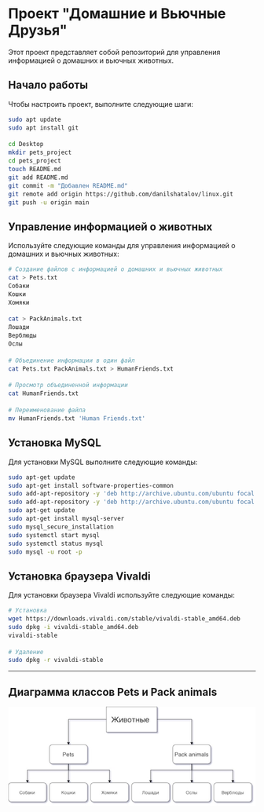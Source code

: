 # Проект "Домашние и Вьючные Друзья"

Этот проект представляет собой репозиторий для управления информацией о домашних и вьючных животных.

## Начало работы

Чтобы настроить проект, выполните следующие шаги:

```bash
sudo apt update
sudo apt install git

cd Desktop
mkdir pets_project
cd pets_project
touch README.md
git add README.md
git commit -m "Добавлен README.md"
git remote add origin https://github.com/danilshatalov/linux.git
git push -u origin main
```

## Управление информацией о животных

Используйте следующие команды для управления информацией о домашних и вьючных животных:
```bash
# Создание файлов с информацией о домашних и вьючных животных
cat > Pets.txt 
Собаки
Кошки
Хомяки

cat > PackAnimals.txt 
Лошади
Верблюды
Ослы

# Объединение информации в один файл
cat Pets.txt PackAnimals.txt > HumanFriends.txt

# Просмотр объединенной информации
cat HumanFriends.txt

# Переименование файла
mv HumanFriends.txt 'Human Friends.txt'
```
## Установка MySQL

Для установки MySQL выполните следующие команды:


```bash
sudo apt-get update
sudo apt-get install software-properties-common
sudo add-apt-repository -y 'deb http://archive.ubuntu.com/ubuntu focal universe'
sudo add-apt-repository -y 'deb http://archive.ubuntu.com/ubuntu focal main universe'
sudo apt-get update
sudo apt-get install mysql-server
sudo mysql_secure_installation
sudo systemctl start mysql
sudo systemctl status mysql
sudo mysql -u root -p
```
## Установка браузера Vivaldi

Для установки браузера Vivaldi используйте следующие команды:


```bash
# Установка
wget https://downloads.vivaldi.com/stable/vivaldi-stable_amd64.deb
sudo dpkg -i vivaldi-stable_amd64.deb
vivaldi-stable

# Удаление 
sudo dpkg -r vivaldi-stable
```
___

## Диаграмма классов Pets и Pack animals

![Image alt](https://github.com/danilshatalov/linux/blob/main/diagram.jpg)


